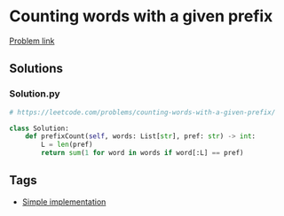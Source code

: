 # Counting words with a given prefix

[Problem link](https://leetcode.com/problems/counting-words-with-a-given-prefix/)

## Solutions


### Solution.py
```py
# https://leetcode.com/problems/counting-words-with-a-given-prefix/

class Solution:
    def prefixCount(self, words: List[str], pref: str) -> int:
        L = len(pref)
        return sum(1 for word in words if word[:L] == pref)
```
## Tags

* [Simple implementation](/Collections/simple-implementation.md#simple-implementation)
